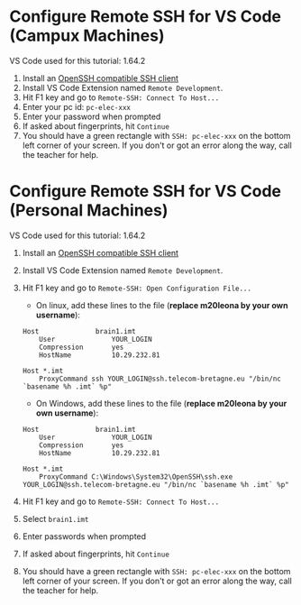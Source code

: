 

# Configure Remote SSH for VS Code (Campux Machines)
VS Code used for this tutorial: 1.64.2

1. Install an [OpenSSH compatible SSH client](https://code.visualstudio.com/docs/remote/troubleshooting#_installing-a-supported-ssh-client)
2. Install VS Code Extension named `Remote Development`.
3. Hit F1 key and go to `Remote-SSH: Connect To Host...`
4. Enter your pc id: `pc-elec-xxx`
5. Enter your password when prompted
6. If asked about fingerprints, hit `Continue`
7. You should have a green rectangle with `SSH: pc-elec-xxx` on the bottom left corner of your screen. If you don't or got an error along the way, call the teacher for help.

# Configure Remote SSH for VS Code (Personal Machines)
VS Code used for this tutorial: 1.64.2

1. Install an [OpenSSH compatible SSH client](https://code.visualstudio.com/docs/remote/troubleshooting#_installing-a-supported-ssh-client)
2. Install VS Code Extension named `Remote Development`.
3. Hit F1 key and go to `Remote-SSH: Open Configuration File...`
    - On linux, add these lines to the file (**replace m20leona by your own username**): 
    ```
    Host              brain1.imt
        User              YOUR_LOGIN
        Compression       yes
        HostName          10.29.232.81

    Host *.imt
        ProxyCommand ssh YOUR_LOGIN@ssh.telecom-bretagne.eu "/bin/nc `basename %h .imt` %p"
    ```

    - On Windows, add these lines to the file (**replace m20leona by your own username**):

    ```
    Host              brain1.imt
        User              YOUR_LOGIN
        Compression       yes
        HostName          10.29.232.81

    Host *.imt
        ProxyCommand C:\Windows\System32\OpenSSH\ssh.exe YOUR_LOGIN@ssh.telecom-bretagne.eu "/bin/nc `basename %h .imt` %p"
    ```
4. Hit F1 key and go to `Remote-SSH: Connect To Host...`
5. Select `brain1.imt`
6. Enter passwords when prompted
7. If asked about fingerprints, hit `Continue`
8. You should have a green rectangle with `SSH: pc-elec-xxx` on the bottom left corner of your screen. If you don't or got an error along the way, call the teacher for help.

